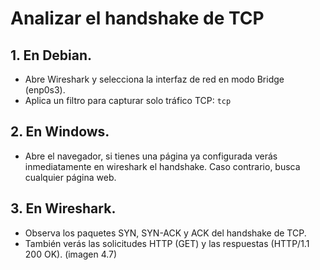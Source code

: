 # Analizar el handshake de TCP
## 1. En Debian.
* Abre Wireshark y selecciona la interfaz de red en modo Bridge (enp0s3).
* Aplica un filtro para capturar solo tráfico TCP:
  ``tcp``
## 2. En Windows.
* Abre el navegador, si tienes una página ya configurada verás inmediatamente en wireshark el handshake. Caso contrario, busca cualquier página web.
## 3. En Wireshark.
* Observa los paquetes SYN, SYN-ACK y ACK del handshake de TCP.
* También verás las solicitudes HTTP (GET) y las respuestas (HTTP/1.1 200 OK).
  (imagen 4.7)
  
